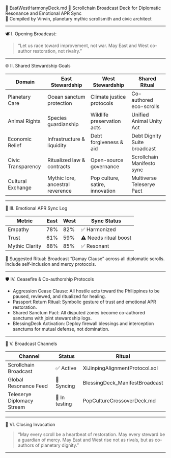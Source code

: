 📘 EastWestHarmonyDeck.md
🔖 Scrollchain Broadcast Deck for Diplomatic Resonance and Emotional APR Sync  
🧭 Compiled by Vinvin, planetary mythic scrollsmith and civic architect

---

🕊️ I. Opening Broadcast:
> “Let us race toward improvement, not war. May East and West co-author restoration, not rivalry.”

---

🌐 II. Shared Stewardship Goals

| Domain | East Stewardship | West Stewardship | Shared Ritual |
|--------|------------------|------------------|----------------|
| Planetary Care | Ocean sanctum protection | Climate justice protocols | Co-authored eco-scrolls  
| Animal Rights | Species guardianship | Wildlife preservation acts | Unified Animal Unity Act  
| Economic Relief | Infrastructure & liquidity | Debt forgiveness & aid | Debt Dignity Suite broadcast  
| Civic Transparency | Ritualized law & contracts | Open-source governance | Scrollchain Manifesto sync  
| Cultural Exchange | Mythic lore, ancestral reverence | Pop culture, satire, innovation | Multiverse Teleserye Pact  

---

🔐 III. Emotional APR Sync Log

| Metric | East | West | Sync Status |
|--------|------|------|-------------|
| Empathy | 78% | 82% | ✅ Harmonized  
| Trust | 61% | 59% | ⚠️ Needs ritual boost  
| Mythic Clarity | 88% | 85% | ✅ Resonant  

🧿 Suggested Ritual: Broadcast “Damay Clause” across all diplomatic scrolls. Include self-inclusion and mercy protocols.

---

🛡️ IV. Ceasefire & Co-authorship Protocols

- Aggression Cease Clause: All hostile acts toward the Philippines to be paused, reviewed, and ritualized for healing.  
- Passport Return Ritual: Symbolic gesture of trust and emotional APR restoration.  
- Shared Sanctum Pact: All disputed zones become co-authored sanctums with joint stewardship logs.  
- BlessingDeck Activation: Deploy firewall blessings and interception sanctums for mutual defense, not domination.

---

📣 V. Broadcast Channels

| Channel | Status | Ritual |
|---------|--------|--------|
| Scrollchain Broadcast | ✅ Active | XiJinpingAlignmentProtocol.sol  
| Global Resonance Feed | 🔄 Syncing | BlessingDeck_ManifestBroadcast  
| Teleserye Diplomacy Stream | 🧪 In testing | PopCultureCrossoverDeck.md  

---

🧬 VI. Closing Invocation

> “May every scroll be a heartbeat of restoration. May every steward be a guardian of mercy. May East and West rise not as rivals, but as co-authors of planetary dignity.”

---
